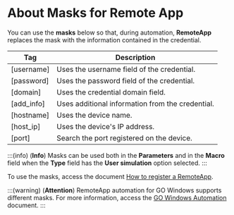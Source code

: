 # About Masks for Remote App

You can use the **masks** below so that, during automation, **RemoteApp** replaces the mask with the information contained in the credential.

**Tag**|**Description**
|---|---|
[username]| Uses the username field of the credential.
[password]| Uses the password field of the credential.
[domain]| Uses the credential domain field.
[add_info]| Uses additional information from the credential.
[hostname]| Uses the device name.
[host_ip]| Uses the device's IP address.
[port]| Search the port registered on the device.

:::(info) (**Info**)
Masks can be used both in the **Parameters** and in the **Macro** field when the **Type** field has the **User simulation** option selected.
:::

To use the masks, access the document [How to register a RemoteApp](/v3-33/docs/pam-session-how-to-register-a-remoteapp).

:::(warning) (**Attention**)
RemoteApp automation for GO Windows supports different masks. For more information, access the [GO Windows Automation](/v3-33/docs/go-endpoint-manager-about-automation) document.
:::
